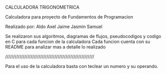 CALCULADORA TRIGONOMETRICA

Calculadora para proyecto de Fundamentos de Programacion

Realizado por:
  Aldo Axel
  Jaime
  Jasmin
  Samuel

Se realizaron sus algoritmos, diagramas de flujos, pseudocodigos y codigo en C para cada funcion de la calculadora
Cada funcion cuenta con su README para analizar mas a detalle lo realizado

////////////////////////////////////////////////////////

Para el uso de la calculadora basta con teclear un numero y su operando.
